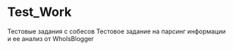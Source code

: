 # Test_Work

Тестовые задания с собесов
Тестовое задание на парсинг информации и ее анализ от WhoIsBlogger
